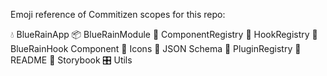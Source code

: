Emoji reference of Commitizen scopes for this repo:

💧 BlueRainApp
📦 BlueRainModule
🎁 ComponentRegistry
🎣 HookRegistry
🎣 BlueRainHook Component
🗿 Icons
🍱 JSON Schema
🔌 PluginRegistry
📖 README
📕 Storybook
🎛 Utils
